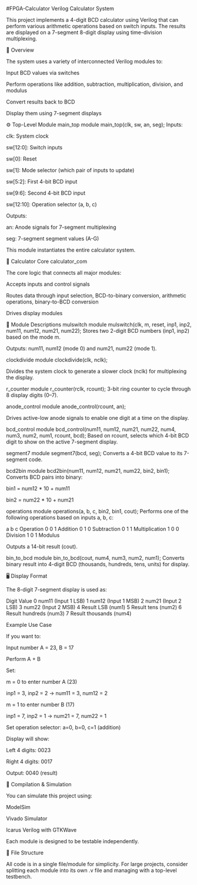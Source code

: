#FPGA-Calculator
Verilog Calculator System

This project implements a 4-digit BCD calculator using Verilog that can perform various arithmetic operations based on switch inputs. The results are displayed on a 7-segment 8-digit display using time-division multiplexing.

🧠 Overview

The system uses a variety of interconnected Verilog modules to:

Input BCD values via switches

Perform operations like addition, subtraction, multiplication, division, and modulus

Convert results back to BCD

Display them using 7-segment displays

⚙️ Top-Level Module
main_top
module main_top(clk, sw, an, seg);
Inputs:

clk: System clock

sw[12:0]: Switch inputs

sw[0]: Reset

sw[1]: Mode selector (which pair of inputs to update)

sw[5:2]: First 4-bit BCD input

sw[9:6]: Second 4-bit BCD input

sw[12:10]: Operation selector (a, b, c)

Outputs:

an: Anode signals for 7-segment multiplexing

seg: 7-segment segment values (A-G)

This module instantiates the entire calculator system.

🧮 Calculator Core
calculator_com

The core logic that connects all major modules:

Accepts inputs and control signals

Routes data through input selection, BCD-to-binary conversion, arithmetic operations, binary-to-BCD conversion

Drives display modules

🧩 Module Descriptions
mulswitch
module mulswitch(clk, m, reset, inp1, inp2, num11, num12, num21, num22);
Stores two 2-digit BCD numbers (inp1, inp2) based on the mode m.

Outputs: num11, num12 (mode 0) and num21, num22 (mode 1).

clockdivide
module clockdivide(clk, nclk);

Divides the system clock to generate a slower clock (nclk) for multiplexing the display.

r_counter
module r_counter(rclk, rcount);
3-bit ring counter to cycle through 8 display digits (0–7).

anode_control
module anode_control(rcount, an);

Drives active-low anode signals to enable one digit at a time on the display.

bcd_control
module bcd_control(num11, num12, num21, num22, num4, num3, num2, num1, rcount, bcd);
Based on rcount, selects which 4-bit BCD digit to show on the active 7-segment display.

segment7
module segment7(bcd, seg);
Converts a 4-bit BCD value to its 7-segment code.

bcd2bin
module bcd2bin(num11, num12, num21, num22, bin2, bin1);
Converts BCD pairs into binary:

bin1 = num12 * 10 + num11

bin2 = num22 * 10 + num21

operations
module operations(a, b, c, bin2, bin1, cout);
Performs one of the following operations based on inputs a, b, c:

a	b	c	Operation
0	0	1	Addition
0	1	0	Subtraction
0	1	1	Multiplication
1	0	0	Division
1	0	1	Modulus

Outputs a 14-bit result (cout).

bin_to_bcd
module bin_to_bcd(cout, num4, num3, num2, num1);
Converts binary result into 4-digit BCD (thousands, hundreds, tens, units) for display.

🖥️ Display Format

The 8-digit 7-segment display is used as:

Digit	Value
0	num11 (Input 1 LSB)
1	num12 (Input 1 MSB)
2	num21 (Input 2 LSB)
3	num22 (Input 2 MSB)
4	Result LSB (num1)
5	Result tens (num2)
6	Result hundreds (num3)
7	Result thousands (num4)

Example Use Case

If you want to:

Input number A = 23, B = 17

Perform A + B

Set:

m = 0 to enter number A (23)

inp1 = 3, inp2 = 2 → num11 = 3, num12 = 2

m = 1 to enter number B (17)

inp1 = 7, inp2 = 1 → num21 = 7, num22 = 1

Set operation selector: a=0, b=0, c=1 (addition)

Display will show:

Left 4 digits: 0023

Right 4 digits: 0017

Output: 0040 (result)

🔧 Compilation & Simulation

You can simulate this project using:

ModelSim

Vivado Simulator

Icarus Verilog with GTKWave

Each module is designed to be testable independently.

📁 File Structure

All code is in a single file/module for simplicity. For large projects, consider splitting each module into its own .v file and managing with a top-level testbench.


